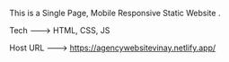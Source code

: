 This is a Single Page, Mobile Responsive Static Website .

Tech ---> HTML, CSS, JS

Host URL ---> https://agencywebsitevinay.netlify.app/